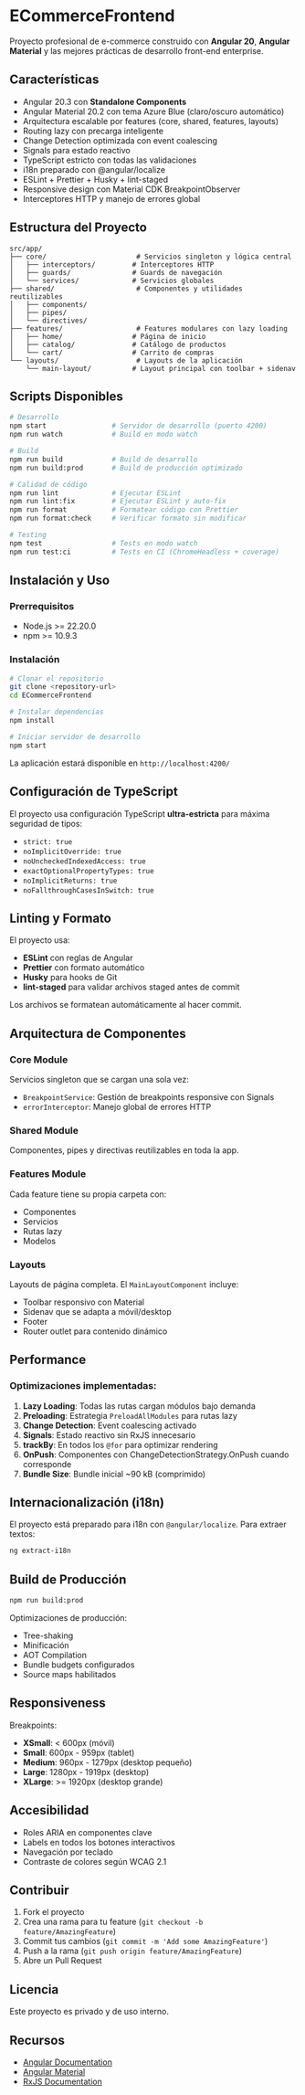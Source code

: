 # ECommerceFrontend

Proyecto profesional de e-commerce construido con **Angular 20**, **Angular Material** y las mejores prácticas de desarrollo front-end enterprise.

## Características

- Angular 20.3 con **Standalone Components**
- Angular Material 20.2 con tema Azure Blue (claro/oscuro automático)
- Arquitectura escalable por features (core, shared, features, layouts)
- Routing lazy con precarga inteligente
- Change Detection optimizada con event coalescing
- Signals para estado reactivo
- TypeScript estricto con todas las validaciones
- i18n preparado con @angular/localize
- ESLint + Prettier + Husky + lint-staged
- Responsive design con Material CDK BreakpointObserver
- Interceptores HTTP y manejo de errores global

## Estructura del Proyecto

```
src/app/
├── core/                      # Servicios singleton y lógica central
│   ├── interceptors/         # Interceptores HTTP
│   ├── guards/               # Guards de navegación
│   └── services/             # Servicios globales
├── shared/                    # Componentes y utilidades reutilizables
│   ├── components/
│   ├── pipes/
│   └── directives/
├── features/                  # Features modulares con lazy loading
│   ├── home/                 # Página de inicio
│   ├── catalog/              # Catálogo de productos
│   └── cart/                 # Carrito de compras
└── layouts/                   # Layouts de la aplicación
    └── main-layout/          # Layout principal con toolbar + sidenav
```

## Scripts Disponibles

```bash
# Desarrollo
npm start                # Servidor de desarrollo (puerto 4200)
npm run watch            # Build en modo watch

# Build
npm run build            # Build de desarrollo
npm run build:prod       # Build de producción optimizado

# Calidad de código
npm run lint             # Ejecutar ESLint
npm run lint:fix         # Ejecutar ESLint y auto-fix
npm run format           # Formatear código con Prettier
npm run format:check     # Verificar formato sin modificar

# Testing
npm test                 # Tests en modo watch
npm run test:ci          # Tests en CI (ChromeHeadless + coverage)
```

## Instalación y Uso

### Prerrequisitos

- Node.js >= 22.20.0
- npm >= 10.9.3

### Instalación

```bash
# Clonar el repositorio
git clone <repository-url>
cd ECommerceFrontend

# Instalar dependencias
npm install

# Iniciar servidor de desarrollo
npm start
```

La aplicación estará disponible en `http://localhost:4200/`

## Configuración de TypeScript

El proyecto usa configuración TypeScript **ultra-estricta** para máxima seguridad de tipos:

- `strict: true`
- `noImplicitOverride: true`
- `noUncheckedIndexedAccess: true`
- `exactOptionalPropertyTypes: true`
- `noImplicitReturns: true`
- `noFallthroughCasesInSwitch: true`

## Linting y Formato

El proyecto usa:

- **ESLint** con reglas de Angular
- **Prettier** con formato automático
- **Husky** para hooks de Git
- **lint-staged** para validar archivos staged antes de commit

Los archivos se formatean automáticamente al hacer commit.

## Arquitectura de Componentes

### Core Module
Servicios singleton que se cargan una sola vez:
- `BreakpointService`: Gestión de breakpoints responsive con Signals
- `errorInterceptor`: Manejo global de errores HTTP

### Shared Module
Componentes, pipes y directivas reutilizables en toda la app.

### Features Module
Cada feature tiene su propia carpeta con:
- Componentes
- Servicios
- Rutas lazy
- Modelos

### Layouts
Layouts de página completa. El `MainLayoutComponent` incluye:
- Toolbar responsivo con Material
- Sidenav que se adapta a móvil/desktop
- Footer
- Router outlet para contenido dinámico

## Performance

### Optimizaciones implementadas:

1. **Lazy Loading**: Todas las rutas cargan módulos bajo demanda
2. **Preloading**: Estrategia `PreloadAllModules` para rutas lazy
3. **Change Detection**: Event coalescing activado
4. **Signals**: Estado reactivo sin RxJS innecesario
5. **trackBy**: En todos los `@for` para optimizar rendering
6. **OnPush**: Componentes con ChangeDetectionStrategy.OnPush cuando corresponde
7. **Bundle Size**: Bundle inicial ~90 kB (comprimido)

## Internacionalización (i18n)

El proyecto está preparado para i18n con `@angular/localize`. Para extraer textos:

```bash
ng extract-i18n
```

## Build de Producción

```bash
npm run build:prod
```

Optimizaciones de producción:
- Tree-shaking
- Minificación
- AOT Compilation
- Bundle budgets configurados
- Source maps habilitados

## Responsiveness

Breakpoints:
- **XSmall**: < 600px (móvil)
- **Small**: 600px - 959px (tablet)
- **Medium**: 960px - 1279px (desktop pequeño)
- **Large**: 1280px - 1919px (desktop)
- **XLarge**: >= 1920px (desktop grande)

## Accesibilidad

- Roles ARIA en componentes clave
- Labels en todos los botones interactivos
- Navegación por teclado
- Contraste de colores según WCAG 2.1

## Contribuir

1. Fork el proyecto
2. Crea una rama para tu feature (`git checkout -b feature/AmazingFeature`)
3. Commit tus cambios (`git commit -m 'Add some AmazingFeature'`)
4. Push a la rama (`git push origin feature/AmazingFeature`)
5. Abre un Pull Request

## Licencia

Este proyecto es privado y de uso interno.

## Recursos

- [Angular Documentation](https://angular.dev)
- [Angular Material](https://material.angular.dev)
- [RxJS Documentation](https://rxjs.dev)
